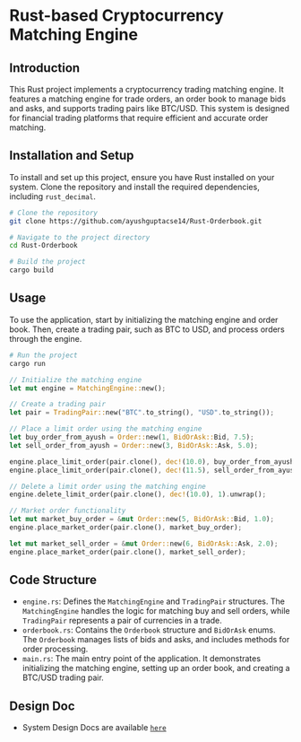 # Rust-based Cryptocurrency Matching Engine

## Introduction
This Rust project implements a cryptocurrency trading matching engine. It features a matching engine for trade orders, an order book to manage bids and asks, and supports trading pairs like BTC/USD. This system is designed for financial trading platforms that require efficient and accurate order matching.

## Installation and Setup
To install and set up this project, ensure you have Rust installed on your system. Clone the repository and install the required dependencies, including `rust_decimal`.

```bash
# Clone the repository
git clone https://github.com/ayushguptacse14/Rust-Orderbook.git

# Navigate to the project directory
cd Rust-Orderbook

# Build the project
cargo build
```

## Usage
To use the application, start by initializing the matching engine and order book. Then, create a trading pair, such as BTC to USD, and process orders through the engine.

```bash
# Run the project
cargo run
```

```rust
// Initialize the matching engine
let mut engine = MatchingEngine::new();

// Create a trading pair
let pair = TradingPair::new("BTC".to_string(), "USD".to_string());

// Place a limit order using the matching engine
let buy_order_from_ayush = Order::new(1, BidOrAsk::Bid, 7.5);
let sell_order_from_ayush = Order::new(3, BidOrAsk::Ask, 5.0);

engine.place_limit_order(pair.clone(), dec!(10.0), buy_order_from_ayush).unwrap();
engine.place_limit_order(pair.clone(), dec!(11.5), sell_order_from_ayush).unwrap();

// Delete a limit order using the matching engine
engine.delete_limit_order(pair.clone(), dec!(10.0), 1).unwrap();

// Market order functionality
let mut market_buy_order = &mut Order::new(5, BidOrAsk::Bid, 1.0);
engine.place_market_order(pair.clone(), market_buy_order);

let mut market_sell_order = &mut Order::new(6, BidOrAsk::Ask, 2.0);
engine.place_market_order(pair.clone(), market_sell_order);
```

## Code Structure
- `engine.rs`: Defines the `MatchingEngine` and `TradingPair` structures. The `MatchingEngine` handles the logic for matching buy and sell orders, while `TradingPair` represents a pair of currencies in a trade.
- `orderbook.rs`: Contains the `Orderbook` structure and `BidOrAsk` enums. The `Orderbook` manages lists of bids and asks, and includes methods for order processing.
- `main.rs`: The main entry point of the application. It demonstrates initializing the matching engine, setting up an order book, and creating a BTC/USD trading pair.

## Design Doc
- System Design Docs are available [`here`](https://docs.google.com/document/d/17LJZHb1Ecp5fjue-m3O8QHV1viimdqRJ93BEmm-8iTo/edit?usp=sharing) 